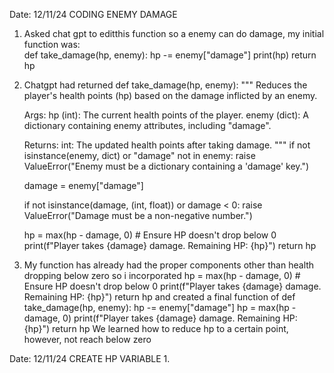 Date: 12/11/24 CODING ENEMY DAMAGE 
1. Asked chat gpt to editthis function so a enemy can do damage, my initial function was:  
    def take_damage(hp, enemy):
        hp -= enemy["damage"]
        print(hp)
        return hp
2. Chatgpt had returned
def take_damage(hp, enemy):
    """
    Reduces the player's health points (hp) based on the damage inflicted by an enemy.

    Args:
        hp (int): The current health points of the player.
        enemy (dict): A dictionary containing enemy attributes, including "damage".

    Returns:
        int: The updated health points after taking damage.
    """
    if not isinstance(enemy, dict) or "damage" not in enemy:
        raise ValueError("Enemy must be a dictionary containing a 'damage' key.")

    damage = enemy["damage"]

    if not isinstance(damage, (int, float)) or damage < 0:
        raise ValueError("Damage must be a non-negative number.")

    hp = max(hp - damage, 0)  # Ensure HP doesn't drop below 0
    print(f"Player takes {damage} damage. Remaining HP: {hp}")
    return hp
3. My function has already had the proper components other than health dropping below zero so i incorporated
     hp = max(hp - damage, 0)  # Ensure HP doesn't drop below 0
    print(f"Player takes {damage} damage. Remaining HP: {hp}")
    return hp
and created a final function of 
def take_damage(hp, enemy):
    hp -= enemy["damage"]
    hp = max(hp - damage, 0)
    print(f"Player takes {damage} damage. Remaining HP: {hp}")
    return hp
We learned how to reduce hp to a certain point, however, not reach below zero 


Date: 12/11/24 CREATE HP VARIABLE 
1. 